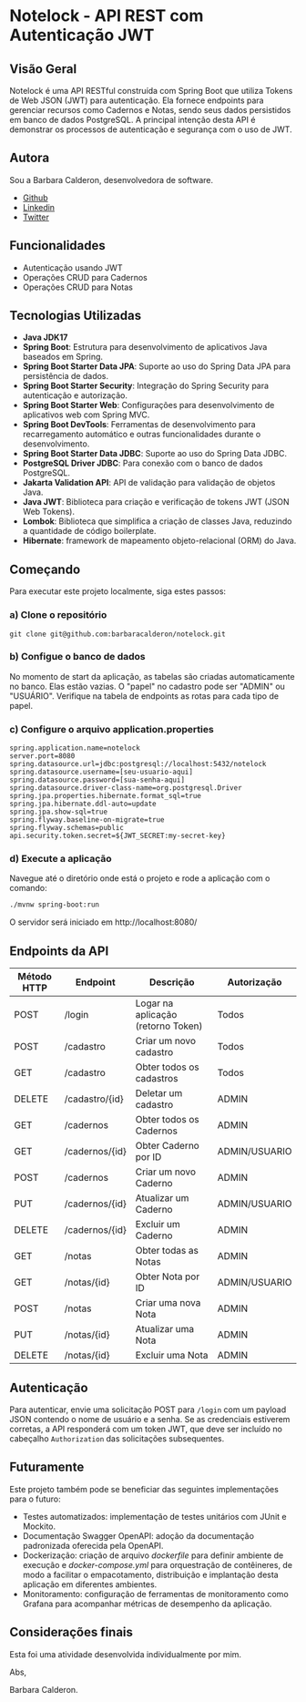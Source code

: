# Notelock - API REST com Autenticação JWT

## Visão Geral
Notelock é uma API RESTful construída com Spring Boot que utiliza Tokens de Web JSON (JWT) para autenticação. Ela fornece endpoints para gerenciar recursos como Cadernos e Notas, sendo seus dados persistidos em banco de dados PostgreSQL. A principal intenção desta API é demonstrar os processos de autenticação e segurança com o uso de JWT.


## Autora

Sou a Barbara Calderon, desenvolvedora de software.
- [Github](https://www.github.com/barbaracalderon)
- [Linkedin](https://www.linkedin.com/in/barbaracalderondev)
- [Twitter](https://www.x.com/bederoni)

## Funcionalidades
- Autenticação usando JWT
- Operações CRUD para Cadernos
- Operações CRUD para Notas

## Tecnologias Utilizadas

- **Java JDK17**
- **Spring Boot**: Estrutura para desenvolvimento de aplicativos Java baseados em Spring.
- **Spring Boot Starter Data JPA**: Suporte ao uso do Spring Data JPA para persistência de dados.
- **Spring Boot Starter Security**: Integração do Spring Security para autenticação e autorização.
- **Spring Boot Starter Web**: Configurações para desenvolvimento de aplicativos web com Spring MVC.
- **Spring Boot DevTools**: Ferramentas de desenvolvimento para recarregamento automático e outras funcionalidades durante o desenvolvimento.
- **Spring Boot Starter Data JDBC**: Suporte ao uso do Spring Data JDBC.
- **PostgreSQL Driver JDBC**: Para conexão com o banco de dados PostgreSQL.
- **Jakarta Validation API**: API de validação para validação de objetos Java.
- **Java JWT**: Biblioteca para criação e verificação de tokens JWT (JSON Web Tokens).
- **Lombok**: Biblioteca que simplifica a criação de classes Java, reduzindo a quantidade de código boilerplate.
- **Hibernate**: framework de mapeamento objeto-relacional (ORM) do Java.


## Começando
Para executar este projeto localmente, siga estes passos:


### a) Clone o repositório

```
git clone git@github.com:barbaracalderon/notelock.git
```

### b) Configue o banco de dados

No momento de start da aplicação, as tabelas são criadas automaticamente no banco. Elas estão vazias. O "papel" no cadastro pode ser "ADMIN" ou "USUÁRIO". Verifique na tabela de endpoints as rotas para cada tipo de papel.

### c) Configure o arquivo application.properties

```properties
spring.application.name=notelock
server.port=8080
spring.datasource.url=jdbc:postgresql://localhost:5432/notelock
spring.datasource.username=[seu-usuario-aqui]
spring.datasource.password=[sua-senha-aqui]
spring.datasource.driver-class-name=org.postgresql.Driver
spring.jpa.properties.hibernate.format_sql=true
spring.jpa.hibernate.ddl-auto=update
spring.jpa.show-sql=true
spring.flyway.baseline-on-migrate=true
spring.flyway.schemas=public
api.security.token.secret=${JWT_SECRET:my-secret-key}
```

### d) Execute a aplicação

Navegue até o diretório onde está o projeto e rode a aplicação com o comando:

```bash
./mvnw spring-boot:run
```

O servidor será iniciado em http://localhost:8080/

## Endpoints da API
| Método HTTP | Endpoint       | Descrição                          | Autorização   |
|-------------|----------------|------------------------------------|---------------|
| POST        | /login         | Logar na aplicação (retorno Token) | Todos         |
| POST        | /cadastro      | Criar um novo cadastro             | Todos         |
| GET         | /cadastro      | Obter todos os cadastros           | Todos         |
| DELETE      | /cadastro/{id} | Deletar um cadastro                | ADMIN         |
| GET         | /cadernos      | Obter todos os Cadernos            | ADMIN         |
| GET         | /cadernos/{id} | Obter Caderno por ID               | ADMIN/USUARIO |
| POST        | /cadernos      | Criar um novo Caderno              | ADMIN         |
| PUT         | /cadernos/{id} | Atualizar um Caderno               | ADMIN/USUARIO |
| DELETE      | /cadernos/{id} | Excluir um Caderno                 | ADMIN         |
| GET         | /notas         | Obter todas as Notas               | ADMIN         |
| GET         | /notas/{id}    | Obter Nota por ID                  | ADMIN/USUARIO |
| POST        | /notas         | Criar uma nova Nota                | ADMIN         |
| PUT         | /notas/{id}    | Atualizar uma Nota                 | ADMIN         |
| DELETE      | /notas/{id}    | Excluir uma Nota                   | ADMIN         |

## Autenticação

Para autenticar, envie uma solicitação POST para `/login` com um payload JSON contendo o nome de usuário e a senha. Se as credenciais estiverem corretas, a API responderá com um token JWT, que deve ser incluído no cabeçalho `Authorization` das solicitações subsequentes.


## Futuramente

Este projeto também pode se beneficiar das seguintes implementações para o futuro:

- Testes automatizados: implementação de testes unitários com JUnit e Mockito.
- Documentação Swagger OpenAPI: adoção da documentação padronizada oferecida pela OpenAPI.
- Dockerização: criação de arquivo _dockerfile_ para definir ambiente de execução e _docker-compose.yml_ para orquestração de contêineres, de modo a facilitar o empacotamento, distribuição e implantação desta aplicação em diferentes ambientes.
- Monitoramento: configuração de ferramentas de monitoramento como Grafana para acompanhar métricas de desempenho da aplicação.


## Considerações finais

Esta foi uma atividade desenvolvida individualmente por mim.

Abs,

Barbara Calderon.